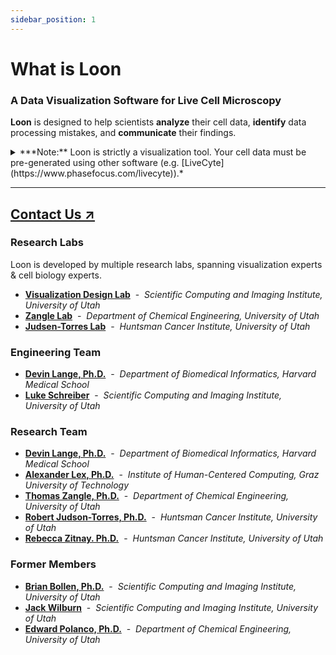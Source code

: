 ```yaml
---
sidebar_position: 1
---
```


# What is Loon

### A Data Visualization Software for Live Cell Microscopy
**Loon** is designed to help scientists **analyze** their cell data, **identify** data processing mistakes, and **communicate** their findings.


<details>
<summary>***Note:** Loon is strictly a visualization tool. Your cell data must be pre-generated using other software (e.g. [LiveCyte](https://www.phasefocus.com/livecyte)).*</summary>

*Loon does not:*
- *Produce cell segmentation outlines itself*
- *Derive metadata (e.g. mass, time, segmentations) from images.*

*Loon is designed to **visualize** your cell images and metadata as [input](./getting-started-with-loon/index.md).*  
*Loon **does not alter** your original microscopy data.*  
</details>

<!--
## Key Features

### Visualize <u>Images</u>, <u>Time-Series Data</u>, and <u>Cell Lineages</u> Together
> <video controls autoplay width={720} style={{ maxWidth: '100%' }} autoPlay muted playsInline loop preload="auto">
>   <source src="./videos/loon-docs-looneage-view.mp4" type="video/mp4" />
>   Your browser does not support the video tag.
> </video>

### Analyze <u>Images</u> with Linked <u>Cell Metadata</u>
> <video controls width={720} style={{ maxWidth: '100%' }} autoPlay muted playsInline loop preload="auto">
>   <source src="./videos/loon-docs-images-view.mp4" type="video/mp4" />
>   Your browser does not support the video tag.
> </video>

### Handle <u>Large-Scale</u> and <u>Multimodal Data</u> by Finding Exemplar Cells
> <video controls autoplay width={720} style={{ maxWidth: '100%' }} autoPlay muted playsInline loop preload="auto">
>   <source src="../static/videos/loon-docs-exemplar-view.mp4" type="video/mp4" />
>   Your browser does not support the video tag.
> </video>

### Observe <u>Cell Metadata</u> Evolve Over Time
> <video controls autoplay width={720} style={{ maxWidth: '100%' }} autoPlay muted playsInline loop preload="auto">
>   <source src="./videos/loon-docs-line-chart-view.mp4" type="video/mp4" />
>   Your browser does not support the video tag.
> </video>

<!-- ### Quickly <u>Filter Data</u> Based on <u>Cell Attributes</u>
> <video controls width={720} style={{ maxWidth: '100%' }}>
>   <source src="/videos/loon_demo_video_1.mp4" type="video/mp4" />
>   Your browser does not support the video tag.
> </video> -->
<!--
### Explore <u>Differences</u> Between <u>Experimental Conditions</u>
> <video controls autoplay width={720} style={{ maxWidth: '100%' }} autoPlay muted playsInline loop preload="auto">
>   <source src="./videos/loon-docs-condition-selector-view.mp4" type="video/mp4" />
>   Your browser does not support the video tag.
> </video>
-->

---

## [Contact Us ↗](mailto:devinscottlange@gmail.com)

### Research Labs

Loon is developed by multiple research labs, spanning visualization experts & cell biology experts.

- **[Visualization Design Lab](https://www.visdesignlab.net/)**  &nbsp;-&nbsp;  _Scientific Computing and Imaging Institute, University of Utah_
- **[Zangle Lab](https://zanglelab.che.utah.edu/)**  &nbsp;-&nbsp;  _Department of Chemical Engineering, University of Utah_
- **[Judsen-Torres Lab](https://www.judsontorreslab.org/)**  &nbsp;-&nbsp;  _Huntsman Cancer Institute, University of Utah_


### Engineering Team

- **[Devin Lange, Ph.D.](https://www.devinlange.com/)**  &nbsp;-&nbsp;  _Department of Biomedical Informatics, Harvard Medical School_
- **[Luke Schreiber](https://www.linkedin.com/in/luke-schreiber-11ab671b7/)**  &nbsp;-&nbsp;  _Scientific Computing and Imaging Institute, University of Utah_

### Research Team

- **[Devin Lange, Ph.D.](https://www.devinlange.com/)**  &nbsp;-&nbsp;  _Department of Biomedical Informatics, Harvard Medical School_
- **[Alexander Lex, Ph.D.](https://vdl.sci.utah.edu/team/lex/)**  &nbsp;-&nbsp;  _Institute of Human-Centered Computing, Graz University of Technology_
- **[Thomas Zangle, Ph.D.](https://zanglelab.che.utah.edu/)**  &nbsp;-&nbsp;  _Department of Chemical Engineering, University of Utah_
- **[Robert Judson-Torres, Ph.D.](https://www.judsontorreslab.org/)**  &nbsp;-&nbsp;  _Huntsman Cancer Institute, University of Utah_
- **[Rebecca Zitnay. Ph.D.](https://www.judsontorreslab.org/rebecca-zitnay)**  &nbsp;-&nbsp;  _Huntsman Cancer Institute, University of Utah_

### Former Members
- **[Brian Bollen, Ph.D.](https://www.briancbollen.com/about)**  &nbsp;-&nbsp;  _Scientific Computing and Imaging Institute, University of Utah_
- **[Jack Wilburn](https://vdl.sci.utah.edu/team/wilburn/)**  &nbsp;-&nbsp;  _Scientific Computing and Imaging Institute, University of Utah_
- **[Edward Polanco, Ph.D.](https://www.linkedin.com/in/eddiethebiochemicalengineer/es?trk=people-guest_people_search-card)**  &nbsp;-&nbsp;  _Department of Chemical Engineering, University of Utah_
